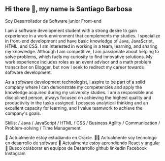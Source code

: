 ## Hi there 👋, my name is Santiago Barbosa


Soy Desarrollador de Software junior Front-end

I am a software development student with a strong desire to gain experience in a work environment that complements my studies. I specialize in front-end development and have basic knowledge of Java, JavaScript, HTML, and CSS. I am interested in working in a team, learning, and sharing my knowledge. Although I am competitive, I am passionate about helping to solve problems, which fuels my curiosity to find innovative solutions. My work experience includes roles as an event advisor and a math problem transcriber on Blogger, but now I seek to redirect my career towards software development.

As a software development technologist, I aspire to be part of a solid company where I can demonstrate my competencies and apply the knowledge acquired during my university studies. I am a responsible and disciplined person, always focused on achieving the highest quality and productivity in the tasks assigned. I possess analytical thinking and an excellent capacity for learning, and I value teamwork to achieve the company's goals.

Skills: / Java / JavaScript / HTML / CSS / Business Agility / Communication / Problem-solving / Time Management

📝 Actualmente estoy estudiando en Oracle.
👨‍🎓 Actualmente soy tecnologo en desarrollo de software
🌱 Actualmente estoy aprendiendo React y angular
👯 Busco colaborar en equipos de Desarrollo
github linkedin Facebook Instagram
